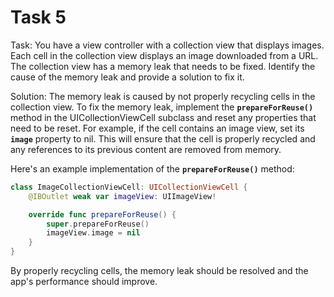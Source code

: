 # Task 5

Task: You have a view controller with a collection view that displays images.
Each cell in the collection view displays an image downloaded from a URL. The
collection view has a memory leak that needs to be fixed. Identify the cause of
the memory leak and provide a solution to fix it.

Solution: The memory leak is caused by not properly recycling cells in the
collection view. To fix the memory leak, implement the **`prepareForReuse()`**
method in the UICollectionViewCell subclass and reset any properties that need
to be reset. For example, if the cell contains an image view, set its
**`image`** property to nil. This will ensure that the cell is properly recycled
and any references to its previous content are removed from memory.

Here's an example implementation of the **`prepareForReuse()`** method:

```swift
class ImageCollectionViewCell: UICollectionViewCell {
    @IBOutlet weak var imageView: UIImageView!

    override func prepareForReuse() {
        super.prepareForReuse()
        imageView.image = nil
    }
}
```

By properly recycling cells, the memory leak should be resolved and the app's
performance should improve.
